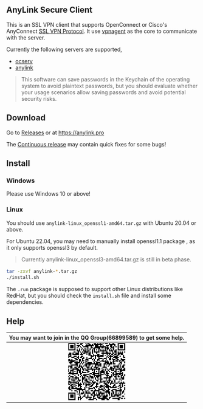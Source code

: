 ## AnyLink Secure Client

This is an SSL VPN client that supports OpenConnect or Cisco's AnyConnect [SSL VPN Protocol](https://datatracker.ietf.org/doc/html/draft-mavrogiannopoulos-openconnect-03).  It use [vpnagent](https://github.com/tlslink/vpnagent) as the core to communicate with the server.

Currently the following servers are supported,

- [ocserv](https://gitlab.com/openconnect/ocserv)
- [anylink](https://github.com/bjdgyc/anylink)

> This software can save passwords in the Keychain of the operating system to avoid plaintext passwords, but you should evaluate whether your usage scenarios allow saving passwords and avoid potential security risks.

## Download

Go to [Releases](https://github.com/tlslink/anylink-client/releases) or at https://anylink.pro

The [Continuous release](https://github.com/tlslink/anylink-client/releases/tag/continuous) may contain quick fixes for some bugs!

## Install

### Windows

Please use Windows 10 or above!

### Linux

You should use `anylink-linux_openssl1-amd64.tar.gz` with Ubuntu 20.04 or above.

For Ubuntu 22.04, you may need to manually install openssl1.1 package , as it only supports openssl3 by default.

> Currently anylink-linux_openssl3-amd64.tar.gz is still in beta phase.

```bash
tar -zxvf anylink-*.tar.gz
./install.sh
```

The `.run` package is supposed to support other Linux distributions like RedHat, but you should check the `install.sh` file and install some dependencies.

## Help

|                     You may want to join in the QQ Group(66899589) to get some help.                     |
| :----------------------------------------------------------: |
| ![](./images/qqgroup.png) |
